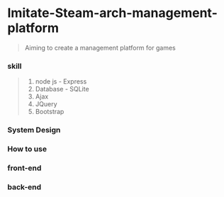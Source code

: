 # Imitate-Steam-arch-management-platform
> Aiming to create a management platform for games

### skill
> 1. node js - Express
> 2. Database - SQLite
> 3. Ajax
> 4. JQuery
> 5. Bootstrap


### System Design

### How to use

### front-end

### back-end
